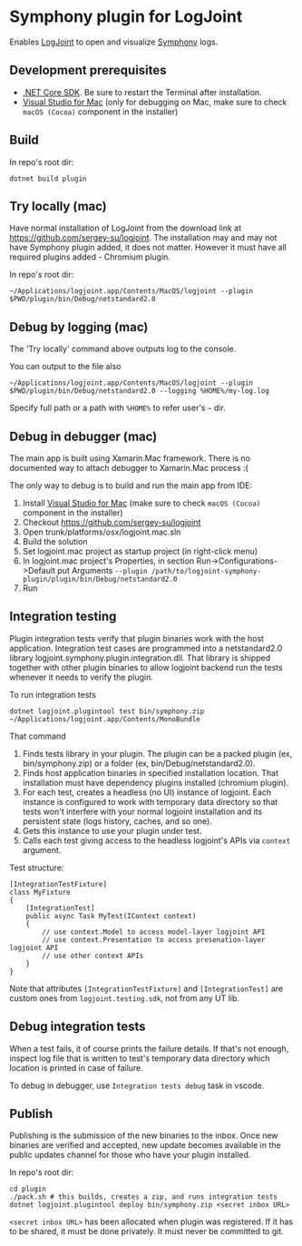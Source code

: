 # Symphony plugin for LogJoint

Enables [LogJoint](https://github.com/sergey-su/logjoint) to open and visualize [Symphony](https://symphony.com/) logs.

## Development prerequisites
- [.NET Core SDK](https://dotnet.microsoft.com/download). Be sure to restart the Terminal after installation.
- [Visual Studio for Mac](https://visualstudio.microsoft.com/vs/mac/) (only for debugging on Mac, make sure to check `macOS (Cocoa)` component in the installer)

## Build
In repo's root dir:
```
dotnet build plugin
```

## Try locally (mac)

Have normal installation of LogJoint from the download link at https://github.com/sergey-su/logjoint. The installation may and may not have Symphony plugin added, it does not matter. However it must have all required plugins added - Chromium plugin.

In repo's root dir:
```
~/Applications/logjoint.app/Contents/MacOS/logjoint --plugin $PWD/plugin/bin/Debug/netstandard2.0
```

## Debug by logging (mac)

The 'Try locally' command above outputs log to the console.

You can output to the file also
```
~/Applications/logjoint.app/Contents/MacOS/logjoint --plugin $PWD/plugin/bin/Debug/netstandard2.0 --logging %HOME%/my-log.log
```

Specify full path or a path with `%HOME%` to refer user's `~` dir.

## Debug in debugger (mac)

The main app is built using Xamarin.Mac framework. There is no documented way to attach debugger to Xamarin.Mac process :(

The only way to debug is to build and run the main app from IDE:
1. Install [Visual Studio for Mac](https://visualstudio.microsoft.com/vs/mac/) (make sure to check `macOS (Cocoa)` component in the installer)
2. Checkout https://github.com/sergey-su/logjoint
3. Open trunk/platforms/osx/logjoint.mac.sln
4. Build the solution
5. Set logjoint.mac project as startup project (in right-click menu)
6. In logjoint.mac project's Properties, in section Run->Configurations->Default put Arguments `--plugin /path/to/logjoint-symphony-plugin/plugin/bin/Debug/netstandard2.0`
7. Run

## Integration testing

Plugin integration tests verify that plugin binaries work with the host application. Integration test cases are programmed into a netstandard2.0 library logjoint.symphony.plugin.integration.dll. That library is shipped together with other plugin binaries to allow logjoint backend run the tests whenever it needs to verify the plugin.

To run integration tests
```
dotnet logjoint.plugintool test bin/symphony.zip ~/Applications/logjoint.app/Contents/MonoBundle
```

That command
1. Finds tests library in your plugin. The plugin can be a packed plugin (ex, bin/symphony.zip) or a folder (ex, bin/Debug/netstandard2.0).
2. Finds host application binaries in specified installation location. That installation must have dependency plugins installed (chromium plugin).
3. For each test, creates a headless (no UI) instance of logjoint. Each instance is configured to work with temporary data directory so that tests won't interfere with your normal logjoint installation and its persistent state (logs history, caches, and so one).
4. Gets this instance to use your plugin under test.
5. Calls each test giving access to the headless logjoint's APIs via `context` argument.

Test structure:
```
[IntegrationTestFixture]
class MyFixture
{
    [IntegrationTest]
    public async Task MyTest(IContext context)
    {
        // use context.Model to access model-layer logjoint API
        // use context.Presentation to access presenation-layer logjoint API
        // use other context APIs
    }
}
```

Note that attributes `[IntegrationTestFixture]` and `[IntegrationTest]` are custom ones from `logjoint.testing.sdk`, not from any UT lib.

## Debug integration tests

When a test fails, it of course prints the failure details. If that's not enough, inspect log file that is written to test's temporary data directory which location is printed in case of failure.

To debug in debugger, use `Integration tests debug` task in vscode.

## Publish

Publishing is the submission of the new binaries to the inbox. Once new binaries are verified and accepted, new update becomes available in the public updates channel for those who have your plugin installed.

In repo's root dir:
```
cd plugin
./pack.sh # this builds, creates a zip, and runs integration tests
dotnet logjoint.plugintool deploy bin/symphony.zip <secret inbox URL>
```

`<secret inbox URL>` has been allocated when plugin was registered. If it has to be shared, it must be done privately. It must never be committed to git.